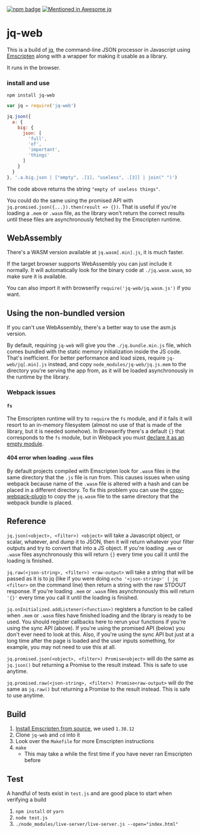 [![npm badge](https://img.shields.io/npm/v/jq-web.svg)](https://www.npmjs.com/package/jq-web) [![Mentioned in Awesome jq](https://awesome.re/mentioned-badge.svg)](https://github.com/fiatjaf/awesome-jq)

# jq-web

This is a build of [jq](https://github.com/stedolan/jq), the command-line JSON processor in Javascript using [Emscripten](http://kripken.github.io/emscripten-site/) along with a wrapper for making it usable as a library.

It runs in the browser.

### install and use

```
npm install jq-web
```

```js
var jq = require('jq-web')

jq.json({
  a: {
    big: {
      json: [
        'full',
        'of',
        'important',
        'things'
      ]
    }
  }
}, '.a.big.json | ["empty", .[1], "useless", .[3]] | join(" ")')
```

The code above returns the string `"empty of useless things"`.

You could do the same using the promised API with `jq.promised.json({...}).then(result => {})`. That is useful if you're loading a `.mem` or `.wasm` file, as the library won't return the correct results until these files are asynchronously fetched by the Emscripten runtime.

## WebAssembly

There's a WASM version available at `jq.wasm[.min].js`, it is much faster.

If the target browser supports WebAssembly you can just include it normally. It will automatically look for the binary code at `./jq.wasm.wasm`, so make sure it is available.

You can also import it with browserify `require('jq-web/jq.wasm.js')` if you want.

## Using the non-bundled version

If you can't use WebAssembly, there's a better way to use the asm.js version.

By default, requiring `jq-web` will give you the `./jq.bundle.min.js` file, which comes bundled with the static memory initialization inside the JS code. That's inefficient. For better performance and load sizes, require `jq-web/jq[.min].js` instead, and copy `node_modules/jq-web/jq.js.mem` to the directory you're serving the app from, as it will be loaded asynchronously in the runtime by the library.

### Webpack issues

#### `fs`
The Emscripten runtime will try to `require` the `fs` module, and if it fails it will resort to an in-memory filesystem (almost no use of that is made of the library, but it is needed somehow). In Browserify there's a default `{}` that corresponds to the `fs` module, but in Webpack you must [declare it as an empty module](https://github.com/fiatjaf/jq-web/issues/5#issuecomment-342694955).

#### 404 error when loading `.wasm` files
By default projects compiled with Emscripten look for `.wasm` files in the same directory that the `.js` file is run from. This causes issues when using webpack because name of the `.wasm` file is altered with a hash and can be placed in a different directory. To fix this problem you can use the [copy-webpack-plugin](https://github.com/webpack-contrib/copy-webpack-plugin) to copy the `jq.wasm` file to the same directory that the webpack bundle is placed.

## Reference

`jq.json(<object>, <filter>) <object>` will take a Javascript object, or scalar, whatever, and dump it to JSON, then it will return whatever your filter outputs and try to convert that into a JS object. If you're loading `.mem` or `.wasm` files asynchronously this will return `{}` every time you call it until the loading is finished.

`jq.raw(<json-string>, <filter>) <raw-output>` will take a string that will be passed as it is to jq (like if you were doing `echo '<json-string>' | jq <filter>` on the command line) then return a string with the raw STDOUT response. If you're loading `.mem` or `.wasm` files asynchronously this will return `'{}'` every time you call it until the loading is finished.

`jq.onInitialized.addListener(<function>)` registers a function to be called when `.mem` or `.wasm` files have finished loading and the library is ready to be used. You should register callbacks here to rerun your functions if you're using the sync API (above). If you're using the promised API (below) you don't ever need to look at this. Also, if you're using the sync API but just at a long time after the page is loaded and the user inputs something, for example, you may not need to use this at all.

`jq.promised.json(<object>, <filter>) Promise<object>` will do the same as `jq.json()` but returning a Promise to the result instead. This is safe to use anytime.

`jq.promised.raw(<json-string>, <filter>) Promise<raw-output>` will do the same as `jq.raw()` but returning a Promise to the result instead. This is safe to use anytime.

## Build

1. [Install Emscripten from source](https://kripken.github.io/emscripten-site/docs/getting_started/downloads.html#installation-instructions), we used `1.38.12`
2. Clone `jq-web` and `cd` into it
3. Look over the `Makefile` for more Emscripten instructions
4. `make`
    * This may take a while the first time if you have never ran Emscripten before

## Test
A handful of tests exist in `test.js` and are good place to start when verifying a build
1. `npm install` or `yarn`
2. `node test.js`
3. `./node_modules/live-server/live-server.js --open="index.html"`
